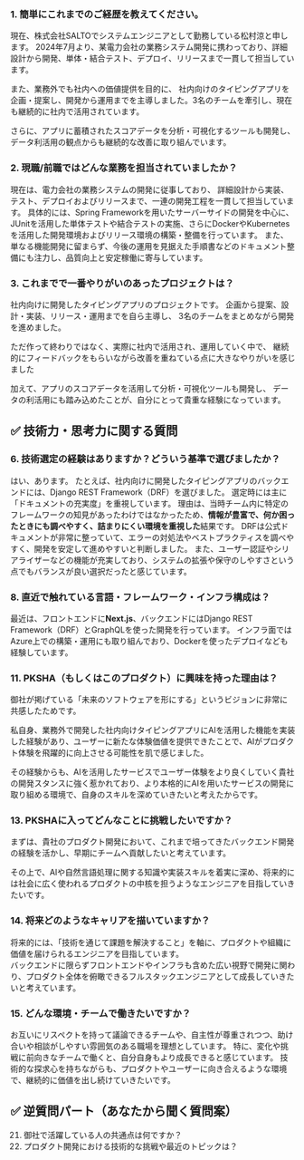 ### **1. 簡単にこれまでのご経歴を教えてください。**

現在、株式会社SALTOでシステムエンジニアとして勤務している松村涼と申します。
2024年7月より、某電力会社の業務システム開発に携わっており、詳細設計から開発、単体・結合テスト、デプロイ、リリースまで一貫して担当しています。

また、業務外でも社内への価値提供を目的に、
社内向けのタイピングアプリを企画・提案し、開発から運用までを主導しました。3名のチームを牽引し、現在も継続的に社内で活用されています。

さらに、アプリに蓄積されたスコアデータを分析・可視化するツールも開発し、データ利活用の観点からも継続的な改善に取り組んでいます。
### **2. 現職/前職ではどんな業務を担当されていましたか？**

現在は、電力会社の業務システムの開発に従事しており、
詳細設計から実装、テスト、デプロイおよびリリースまで、一連の開発工程を一貫して担当しています。
具体的には、Spring Frameworkを用いたサーバーサイドの開発を中心に、JUnitを活用した単体テストや結合テストの実施、さらにDockerやKubernetesを活用した開発環境およびリリース環境の構築・整備を行っています。
また、単なる機能開発に留まらず、今後の運用を見据えた手順書などのドキュメント整備にも注力し、品質向上と安定稼働に寄与しています。
### **3. これまでで一番やりがいのあったプロジェクトは？**

社内向けに開発したタイピングアプリのプロジェクトです。
企画から提案、設計・実装、リリース・運用までを自ら主導し、
3名のチームをまとめながら開発を進めました。

ただ作って終わりではなく、実際に社内で活用され、運用していく中で、
継続的にフィードバックをもらいながら改善を重ねている点に大きなやりがいを感じました

加えて、アプリのスコアデータを活用して分析・可視化ツールも開発し、
データの利活用にも踏み込めたことが、自分にとって貴重な経験になっています。
## **✅ 技術力・思考力に関する質問**

### **6. 技術選定の経験はありますか？どういう基準で選びましたか？**
はい、あります。
たとえば、社内向けに開発したタイピングアプリのバックエンドには、Django REST Framework（DRF）を選びました。
選定時には主に「ドキュメントの充実度」を重視しています。
理由は、当時チーム内に特定のフレームワークの知見があったわけではなかったため、**情報が豊富で、何か困ったときにも調べやすく、詰まりにくい環境を重視した**結果です。
DRFは公式ドキュメントが非常に整っていて、エラーの対処法やベストプラクティスを調べやすく、開発を安定して進めやすいと判断しました。
また、ユーザー認証やシリアライザーなどの機能が充実しており、システムの拡張や保守のしやすさという点でもバランスが良い選択だったと感じています。
### **8. 直近で触れている言語・フレームワーク・インフラ構成は？**

最近は、フロントエンドに**Next.js**、バックエンドにはDjango REST Framework（DRF）とGraphQLを使った開発を行っています。
インフラ面ではAzure上での構築・運用にも取り組んでおり、Dockerを使ったデプロイなども経験しています。

### 11. PKSHA（もしくはこのプロダクト）に興味を持った理由は？

御社が掲げている「未来のソフトウェアを形にする」というビジョンに非常に共感したためです。

私自身、業務外で開発した社内向けタイピングアプリにAIを活用した機能を実装した経験があり、ユーザーに新たな体験価値を提供できたことで、AIがプロダクト体験を飛躍的に向上させる可能性を肌で感じました。

その経験からも、AIを活用したサービスでユーザー体験をより良くしていく貴社の開発スタンスに強く惹かれており、より本格的にAIを用いたサービスの開発に取り組める環境で、自身のスキルを深めていきたいと考えたからです。
### 13. PKSHAに入ってどんなことに挑戦したいですか？

まずは、貴社のプロダクト開発において、これまで培ってきたバックエンド開発の経験を活かし、早期にチームへ貢献したいと考えています。

その上で、AIや自然言語処理に関する知識や実装スキルを着実に深め、将来的には社会に広く使われるプロダクトの中核を担うようなエンジニアを目指していきたいです。

### 14. 将来どのようなキャリアを描いていますか？

将来的には、「技術を通じて課題を解決すること」を軸に、プロダクトや組織に価値を届けられるエンジニアを目指しています。  
バックエンドに限らずフロントエンドやインフラも含めた広い視野で開発に関わり、プロダクト全体を俯瞰できるフルスタックエンジニアとして成長していきたいと考えています。

### 15. どんな環境・チームで働きたいですか？

お互いにリスペクトを持って議論できるチームや、自主性が尊重されつつ、助け合いや相談がしやすい雰囲気のある職場を理想としています。
特に、変化や挑戦に前向きなチームで働くと、自分自身もより成長できると感じています。
技術的な探求心を持ちながらも、プロダクトやユーザーに向き合えるような環境で、継続的に価値を出し続けていきたいです。
## **✅ 逆質問パート（あなたから聞く質問案）**
21. 御社で活躍している人の共通点は何ですか？
22. プロダクト開発における技術的な挑戦や最近のトピックは？